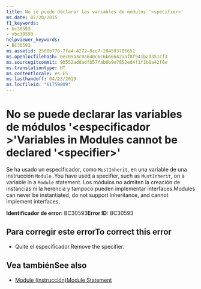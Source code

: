 ```yaml
---
title: No se puede declarar las variables de módulos '<specifier>'
ms.date: 07/20/2015
f1_keywords:
- bc30593
- vbc30593
helpviewer_keywords:
- BC30593
ms.assetid: 2500b776-7fa4-4272-8cc7-204593706651
ms.openlocfilehash: 0ec09a3c0a640c6c6b66642aaf8f941b2d351cf3
ms.sourcegitcommit: 9b552addadfb57fab0b9e7852ed4f1f1b8a42f8e
ms.translationtype: HT
ms.contentlocale: es-ES
ms.lasthandoff: 04/23/2019
ms.locfileid: "61759809"
---
```

# <a name="variables-in-modules-cannot-be-declared-specifier"></a><span data-ttu-id="825df-102">No se puede declarar las variables de módulos '\<especificador >'</span><span class="sxs-lookup"><span data-stu-id="825df-102">Variables in Modules cannot be declared '\<specifier>'</span></span>
<span data-ttu-id="825df-103">Se ha usado un especificador, como `MustInherit`, en una variable de una instrucción `Module` .</span><span class="sxs-lookup"><span data-stu-id="825df-103">You have used a specifier, such as `MustInherit`, on a variable in a `Module` statement.</span></span> <span data-ttu-id="825df-104">Los módulos no admiten la creación de instancias ni la herencia y tampoco pueden implementar interfaces.</span><span class="sxs-lookup"><span data-stu-id="825df-104">Modules can never be instantiated, do not support inheritance, and cannot implement interfaces.</span></span>  
  
 <span data-ttu-id="825df-105">**Identificador de error:** BC30593</span><span class="sxs-lookup"><span data-stu-id="825df-105">**Error ID:** BC30593</span></span>  
  
## <a name="to-correct-this-error"></a><span data-ttu-id="825df-106">Para corregir este error</span><span class="sxs-lookup"><span data-stu-id="825df-106">To correct this error</span></span>  
  
- <span data-ttu-id="825df-107">Quite el especificador.</span><span class="sxs-lookup"><span data-stu-id="825df-107">Remove the specifier.</span></span>  
  
## <a name="see-also"></a><span data-ttu-id="825df-108">Vea también</span><span class="sxs-lookup"><span data-stu-id="825df-108">See also</span></span>

- [<span data-ttu-id="825df-109">Module (instrucción)</span><span class="sxs-lookup"><span data-stu-id="825df-109">Module Statement</span></span>](../../visual-basic/language-reference/statements/module-statement.md)
